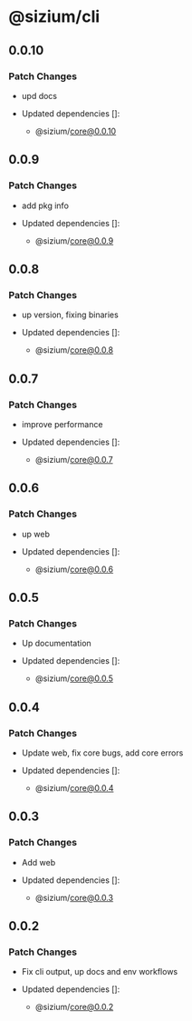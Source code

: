 # @sizium/cli

## 0.0.10

### Patch Changes

- upd docs

- Updated dependencies []:
  - @sizium/core@0.0.10

## 0.0.9

### Patch Changes

- add pkg info

- Updated dependencies []:
  - @sizium/core@0.0.9

## 0.0.8

### Patch Changes

- up version, fixing binaries

- Updated dependencies []:
  - @sizium/core@0.0.8

## 0.0.7

### Patch Changes

- improve performance

- Updated dependencies []:
  - @sizium/core@0.0.7

## 0.0.6

### Patch Changes

- up web

- Updated dependencies []:
  - @sizium/core@0.0.6

## 0.0.5

### Patch Changes

- Up documentation

- Updated dependencies []:
  - @sizium/core@0.0.5

## 0.0.4

### Patch Changes

- Update web, fix core bugs, add core errors

- Updated dependencies []:
  - @sizium/core@0.0.4

## 0.0.3

### Patch Changes

- Add web

- Updated dependencies []:
  - @sizium/core@0.0.3

## 0.0.2

### Patch Changes

- Fix cli output, up docs and env workflows

- Updated dependencies []:
  - @sizium/core@0.0.2
